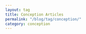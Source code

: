 ```yaml
---
layout: tag
title: Conception Articles
permalink: "/blog/tag/conception/"
category: conception
---
```

